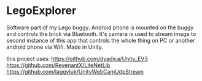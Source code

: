 # LegoExplorer
Software part of my Lego buggy. Android phone is mounted on the buggy and controls the brick via Bluetooth. It's camera is used to stream image to second instance of this app that controls the whole thing on PC or another android phone via Wifi.
Made in Unity.

this project uses:
https://github.com/dyadica/Unity_EV3
https://github.com/RevenantX/LiteNetLib
https://github.com/laggyluk/UnityWebCamUdpStream
